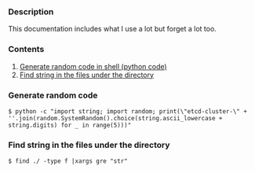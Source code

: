 ### Description
This documentation includes what I use a lot but forget a lot too.
### Contents
1. [Generate random code in shell (python code)](https://github.com/esevan/env/tree/master#generate-random-code)
2. [Find string in the files under the directory](https://github.com/esevan/env/tree/master#find-string-in-the-files-under-the-directory)
### Generate random code
```
$ python -c "import string; import random; print(\"etcd-cluster-\" + ''.join(random.SystemRandom().choice(string.ascii_lowercase + string.digits) for _ in range(5)))"
```
### Find string in the files under the directory
```
$ find ./ -type f |xargs gre "str"
```
